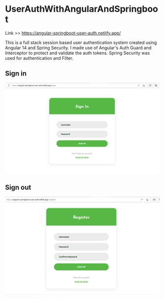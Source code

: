 # UserAuthWithAngularAndSpringboot

Link >> https://angular-springboot-user-auth.netlify.app/

This is a full stack session based user authentication system created using Angular 14 and Spring Security. I made use of Angular's Auth Guard and Interceptor to protect and validate the auth tokens. Spring Security was used for authentication and Filter.

## Sign in

![](https://github.com/olumide1128/angular-springboot-fullstack-user-authentication/blob/master/sreenshots/signin.png?raw=true)

## Sign out

![](https://github.com/olumide1128/angular-springboot-fullstack-user-authentication/blob/master/sreenshots/signup.png?raw=true)
